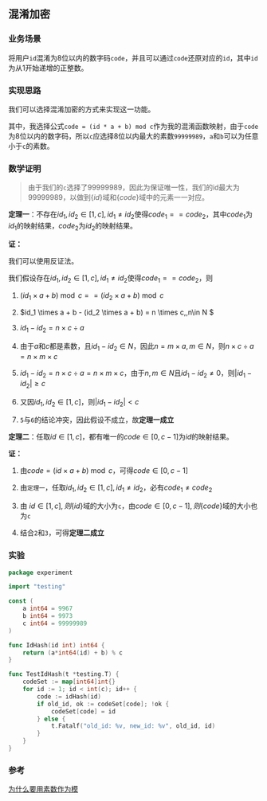 ## 混淆加密

### 业务场景

将用户`id`混淆为8位以内的数字码`code`，并且可以通过`code`还原对应的`id`，其中`id`为从1开始递增的正整数。

### 实现思路

我们可以选择混淆加密的方式来实现这一功能。

其中，我选择公式`code = (id * a + b) mod c`作为我的混淆函数映射，由于`code`为8位以内的数字码，所以`c`应选择8位以内最大的素数`99999989`，`a`和`b`可以为任意小于`c`的素数。

### 数学证明

> 由于我们的`c`选择了99999989，因此为保证唯一性，我们的id最大为99999989，以做到$\{id\}$域和$\{code\}$域中的元素一一对应。

**定理一**：不存在$id_1, id_2 \in[1, c], id_1 \neq id_2$使得$code_1 == code_2$，其中$code_1$为$id_1$的映射结果，$code_2$为$id_2$的映射结果。

**证：**

我们可以使用反证法。

我们假设存在$id_1, id_2 \in[1, c], id_1 \neq id_2$使得$code_1 == code_2$，则

1. $(id_1 \times a + b) \bmod c == (id_2 \times a + b) \bmod c$

2. $id_1 \times a + b - (id_2 \times a + b) = n \times c,\,n\in N $
3. $id_1 - id_2 = n \times c \div a$
4. 由于$a$和$c$都是素数，且$id_1-id_2 \in N$，因此$n = m \times a, m \in N$，则$n \times c \div a = n \times m \times c$
5. $id_1 - id_2 = n \times c \div a = n \times m \times c$，由于$n,m \in N$且$id_1 - id_2 \neq 0$，则$\left| id_1-id_2 \right| \geq c$
6. 又因$id_1, id_2 \in[1, c]$，则$\left| id_1-id_2 \right| < c$
7. `5`与`6`的结论冲突，因此假设不成立，故**定理一成立**

**定理二**：任取$id \in[1, c]$，都有唯一的$code \in [0, c-1]$为$id$的映射结果。

**证：**

1. 由$code = (id \times a + b) \bmod c$，可得$code \in [0, c-1]$

2. 由`定理一`，任取$id_1, id_2 \in[1, c], id_1 \neq id_2$，必有$code_1 \neq code_2$

3. 由 $id \in[1, c],则\{id\}$域的大小为`c`，由$code \in [0, c-1],则\{code\}$域的大小也为`c`
4. 结合`2`和`3`，可得**定理二成立**

### 实验

```go
package experiment

import "testing"

const (
	a int64 = 9967
	b int64 = 9973
	c int64 = 99999989
)

func IdHash(id int) int64 {
	return (a*int64(id) + b) % c
}

func TestIdHash(t *testing.T) {
	codeSet := map[int64]int{}
	for id := 1; id < int(c); id++ {
		code := idHash(id)
		if old_id, ok := codeSet[code]; !ok {
			codeSet[code] = id
		} else {
			t.Fatalf("old_id: %v, new_id: %v", old_id, id)
		}
	}
}
```

### 参考

[为什么要用素数作为模](https://flat2010.github.io/2018/04/19/%E6%A8%A1%E8%BF%90%E7%AE%97%E4%B8%AD%E4%B8%BA%E4%BD%95%E8%A6%81%E7%94%A8%E7%B4%A0%E6%95%B0%E4%BD%9C%E4%B8%BA%E6%A8%A1/)